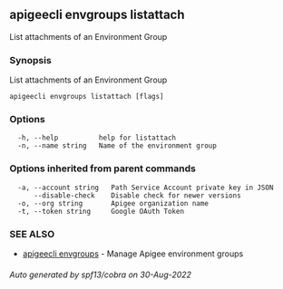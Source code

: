 ## apigeecli envgroups listattach

List attachments of an Environment Group

### Synopsis

List attachments of an Environment Group

```
apigeecli envgroups listattach [flags]
```

### Options

```
  -h, --help          help for listattach
  -n, --name string   Name of the environment group
```

### Options inherited from parent commands

```
  -a, --account string   Path Service Account private key in JSON
      --disable-check    Disable check for newer versions
  -o, --org string       Apigee organization name
  -t, --token string     Google OAuth Token
```

### SEE ALSO

* [apigeecli envgroups](apigeecli_envgroups.md)	 - Manage Apigee environment groups

###### Auto generated by spf13/cobra on 30-Aug-2022
